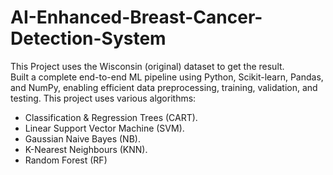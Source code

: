 # AI-Enhanced-Breast-Cancer-Detection-System
This Project uses the Wisconsin (original) dataset to get the result.  
Built a complete end-to-end ML pipeline using Python, Scikit-learn, Pandas, and NumPy, enabling efficient data preprocessing, training, validation, and testing.
This project uses various algorithms:  
- Classification &amp; Regression Trees (CART). 
- Linear Support Vector Machine (SVM). 
- Gaussian Naive Bayes (NB).
- K-Nearest Neighbours (KNN).
- Random Forest (RF)
  
